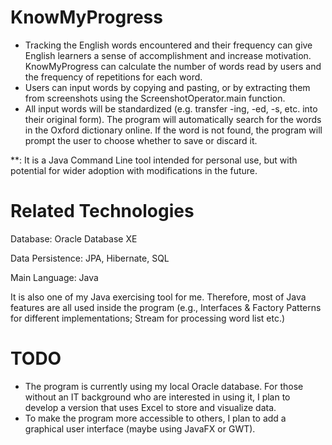 # KnowMyProgress

* Tracking the English words encountered and their frequency can give English learners a sense of accomplishment and increase motivation. 
KnowMyProgress can calculate the number of words read by users and the frequency of repetitions for each word.
* Users can input words by copying and pasting, or by extracting them from screenshots using the ScreenshotOperator.main function.
* All input words will be standardized (e.g. transfer -ing, -ed, -s, etc. into their original form). 
The program will automatically search for the words in the Oxford dictionary online. 
If the word is not found, the program will prompt the user to choose whether to save or discard it.


**: It is a Java Command Line tool intended for personal use, but with potential for wider adoption with modifications in the future. 

# Related Technologies
Database: Oracle Database XE

Data Persistence: JPA, Hibernate, SQL

Main Language: Java

It is also one of my Java exercising tool for me. Therefore, most of Java features are all used inside the program 
(e.g., Interfaces & Factory Patterns for different implementations; Stream for processing word list etc.)

# TODO
* The program is currently using my local Oracle database. For those without an IT background who are interested in using it, I plan to develop a version that uses Excel to store and visualize data.
* To make the program more accessible to others, I plan to add a graphical user interface (maybe using JavaFX or GWT).

